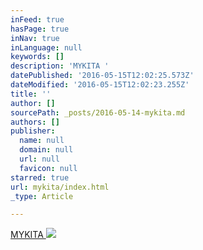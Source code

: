 ```yaml
---
inFeed: true
hasPage: true
inNav: true
inLanguage: null
keywords: []
description: 'MYKITA '
datePublished: '2016-05-15T12:02:25.573Z'
dateModified: '2016-05-15T12:02:23.255Z'
title: ''
author: []
sourcePath: _posts/2016-05-14-mykita.md
authors: []
publisher:
  name: null
  domain: null
  url: null
  favicon: null
starred: true
url: mykita/index.html
_type: Article

---
```

[MYKITA ][0]
![](https://the-grid-user-content.s3-us-west-2.amazonaws.com/f8c4d17f-3f3d-41bc-bf3f-b42168b1b71e.jpg)

[0]: null
